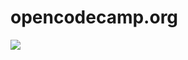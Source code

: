 # opencodecamp.org

![](https://github.com/actions/OpenCodeCamp/opencodecamp.org/Build%20&%20Test/badge.svg)
